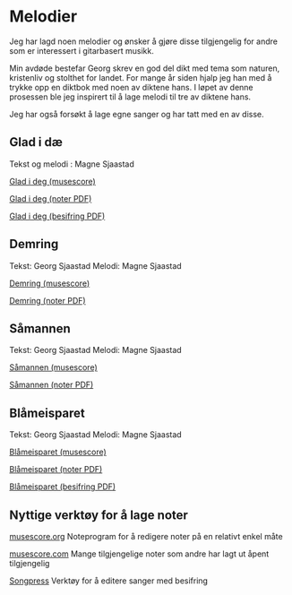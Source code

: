 # Melodier

Jeg har lagd noen melodier og ønsker å gjøre disse tilgjengelig for andre som er interessert i gitarbasert musikk.

Min avdøde bestefar Georg skrev en god del dikt med tema som naturen, kristenliv og stolthet for landet. For mange år siden hjalp jeg han med å trykke opp en diktbok med noen av diktene hans. I løpet av denne prosessen ble jeg inspirert til å lage melodi til tre av diktene hans. 

Jeg har også forsøkt å lage egne sanger og har tatt med en av disse.

## Glad i dæ
Tekst og melodi : Magne Sjaastad

[Glad i deg (musescore)](https://musescore.com/user/29244854/scores/6784934)

[Glad i deg (noter PDF)](https://github.com/magnesj/noter/blob/gh-pages/glad-i-deg/glad%20i%20deg.pdf)

[Glad i deg (besifring PDF)](https://github.com/magnesj/noter/blob/gh-pages/glad-i-deg/glad%20i%20deg-besifring.pdf)

## Demring
Tekst: Georg Sjaastad
Melodi: Magne Sjaastad

[Demring (musescore)](https://musescore.com/user/29244854/scores/6784907)

[Demring (noter PDF)](https://github.com/magnesj/noter/blob/gh-pages/demring/Demring.pdf)

## Såmannen
Tekst: Georg Sjaastad
Melodi: Magne Sjaastad

[Såmannen (musescore)](https://musescore.com/user/29244854/scores/6784901)

[Såmannen (noter PDF)](https://github.com/magnesj/noter/blob/gh-pages/saamannen/Saamannen.pdf)

## Blåmeisparet
Tekst: Georg Sjaastad
Melodi: Magne Sjaastad

[Blåmeisparet (musescore)](https://musescore.com/user/29244854/scores/6784893)

[Blåmeisparet (noter PDF)](https://github.com/magnesj/noter/blob/gh-pages/blaameisparet/Blaameisparet.pdf)

[Blåmeisparet (besifring PDF)](https://github.com/magnesj/noter/blob/gh-pages/blaameisparet/blaameisparet_besifring.pdf)



## Nyttige verktøy for å lage noter
[musescore.org](musescore.org) Noteprogram for å redigere noter på en relativt enkel måte 

[musescore.com](musescore.com) Mange tilgjengelige noter som andre har lagt ut åpent tilgjengelig

[Songpress](https://www.skeed.it/songpress) Verktøy for å editere sanger med besifring


